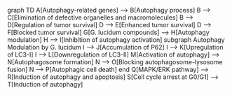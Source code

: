 graph TD
    A[Autophagy-related genes] --> B[Autophagy process]
    B --> C[Elimination of defective organelles and macromolecules]
    B --> D[Regulation of tumor survival]
    D --> E[Enhanced tumor survival]
    D --> F[Blocked tumor survival]
    G[G. lucidum compounds] --> H[Autophagy modulation]
    H --> I[Inhibition of autophagy activation]
        subgraph Autophagy Modulation by G. lucidum
            I --> J[Accumulation of P62]
            I --> K[Upregulation of LC3-I]
            I --> L[Downregulation of LC3-II]
            M[Activation of autophagy] --> N[Autophagosome formation]
            N --> O[Blocking autophagosome-lysosome fusion]
            N --> P[Autophagic cell death]
        end
    Q[MAPK/ERK pathway] --> R[Induction of autophagy and apoptosis]
    S[Cell cycle arrest at G0/G1] --> T[Induction of autophagy]
